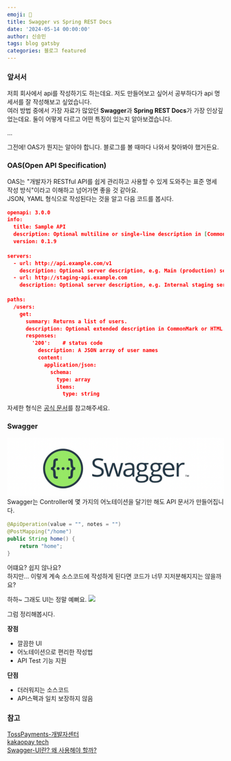 ```yaml
---
emoji: 🧢
title: Swagger vs Spring REST Docs
date: '2024-05-14 00:00:00'
author: 신승민
tags: blog gatsby 
categories: 블로그 featured
---
```


### 앞서서

저희 회사에서 api를 작성하기도 하는데요. 저도 만들어보고 싶어서 공부하다가 api 명세서를 잘 작성해보고 싶었습니다.  
여러 방법 중에서 가장 자료가 많았던 **Swagger**과 **Spring REST Docs**가 가장 인상깊었는데요.
둘이 어떻게 다르고 어떤 특징이 있는지 알아보겠습니다.

...

그전에! OAS가 뭔지는 알아야 합니다.
블로그를 볼 때마다 나와서 찾아봐야 했거든요.

### OAS(Open API Specification)
OAS는 "개발자가 RESTful API를 쉽게 관리하고 사용할 수 있게 도와주는 표준 명세 작성 방식"이라고 이해하고 넘어가면 좋을 것 같아요.   
JSON, YAML 형식으로 작성된다는 것을 알고 다음 코드를 봅시다.   
```json
openapi: 3.0.0
info:
  title: Sample API
  description: Optional multiline or single-line description in [CommonMark](http://commonmark.org/help/) or HTML.
  version: 0.1.9

servers:
  - url: http://api.example.com/v1
    description: Optional server description, e.g. Main (production) server
  - url: http://staging-api.example.com
    description: Optional server description, e.g. Internal staging server for testing

paths:
  /users:
    get:
      summary: Returns a list of users.
      description: Optional extended description in CommonMark or HTML.
      responses:
        '200':    # status code
          description: A JSON array of user names
          content:
            application/json:
              schema:
                type: array
                items:
                  type: string

```
자세한 형식은 [공식 문서](https://swagger.io/resources/open-api/)를 참고해주세요.
   
### Swagger
![alt text](image.png)
Swagger는 Controller에 몇 가지의 어노테이션을 달기만 해도 API 문서가 만들어집니다.
```java
@ApiOperation(value = "", notes = "")
@PostMapping("/home")
public String home() {
    return "home";
}
```
어떄요? 쉽지 않나요?  
하지만... 이렇게 계속 소스코드에 작성하게 된다면 코드가 너무 지저분해지지는 않을까요?   
   
하하~ 그래도 UI는 정말 예뻐요.
![](https://velog.velcdn.com/images/gimminjae/post/e990daf7-d3f8-41c6-a792-dfadfc70c057/image.png)

그럼 정리해봅시다.   
     
**장점**
* 깔끔한 UI   
* 어노테이션으로 편리한 작성법
* API Test 기능 지원

**단점**
* 더러워지는 소스코드
* API스펙과 일치 보장하지 않음





### 참고
[TossPayments-개발자센터](https://docs.tosspayments.com/resources/glossary/oas)   
[kakaopay tech](https://tech.kakaopay.com/post/openapi-documentation/)   
[Swagger-UI란? 왜 사용해야 할까?](https://velog.io/@gimminjae/Swagger-UI%EB%9E%80-%EC%99%9C-%EC%82%AC%EC%9A%A9%ED%95%B4%EC%95%BC-%ED%95%A0%EA%B9%8C)
```toc

```